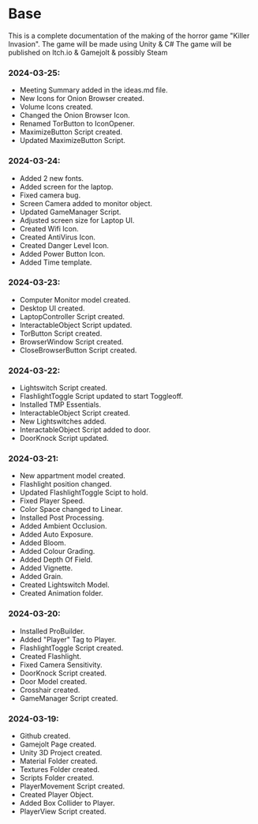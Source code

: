 # Base
This is a complete documentation of the making of the horror game "Killer Invasion".
The game will be made using Unity & C#
The game will be published on Itch.io & Gamejolt & possibly Steam

### 2024-03-25:
* Meeting Summary added in the ideas.md file.
* New Icons for Onion Browser created.
* Volume Icons created.
* Changed the Onion Browser Icon.
* Renamed TorButton to IconOpener.
* MaximizeButton Script created.
* Updated MaximizeButton Script.

### 2024-03-24:
* Added 2 new fonts.
* Added screen for the laptop.
* Fixed camera bug.
* Screen Camera added to monitor object.
* Updated GameManager Script.
* Adjusted screen size for Laptop UI.
* Created Wifi Icon.
* Created AntiVirus Icon.
* Created Danger Level Icon.
* Added Power Button Icon.
* Added Time template.

### 2024-03-23:
* Computer Monitor model created.
* Desktop UI created.
* LaptopController Script created.
* InteractableObject Script updated.
* TorButton Script created.
* BrowserWindow Script created.
* CloseBrowserButton Script created.

### 2024-03-22:
* Lightswitch Script created.
* FlashlightToggle Script updated to start Toggleoff.
* Installed TMP Essentials.
* InteractableObject Script created.
* New Lightswitches added.
* InteractableObject Script added to door.
* DoorKnock Script updated.

### 2024-03-21:
* New appartment model created.
* Flashlight position changed.
* Updated FlashlightToggle Scipt to hold.
* Fixed Player Speed.
* Color Space changed to Linear.
* Installed Post Processing.
* Added Ambient Occlusion.
* Added Auto Exposure.
* Added Bloom.
* Added Colour Grading.
* Added Depth Of Field.
* Added Vignette.
* Added Grain.
* Created Lightswitch Model.
* Created Animation folder.

### 2024-03-20: 
* Installed ProBuilder.
* Added "Player" Tag to Player.
* FlashlightToggle Script created.
* Created Flashlight.
* Fixed Camera Sensitivity.
* DoorKnock Script created.
* Door Model created.
* Crosshair created.
* GameManager Script created.

### 2024-03-19: 
* Github created.
* Gamejolt Page created.
* Unity 3D Project created.
* Material Folder created.
* Textures Folder created.
* Scripts Folder created.
* PlayerMovement Script created.
* Created Player Object.
* Added Box Collider to Player.
* PlayerView Script created.
